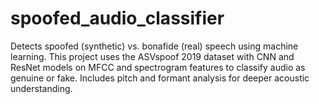 # spoofed_audio_classifier
Detects spoofed (synthetic) vs. bonafide (real) speech using machine learning. This project uses the ASVspoof 2019 dataset with CNN and ResNet models on MFCC and spectrogram features to classify audio as genuine or fake. Includes pitch and formant analysis for deeper acoustic understanding.
